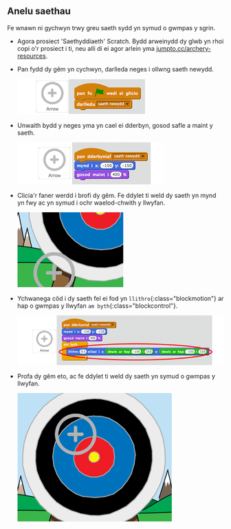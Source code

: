 ## Anelu saethau

Fe wnawn ni gychwyn trwy greu saeth sydd yn symud o gwmpas y sgrin.

+ Agora prosiect 'Saethyddiaeth' Scratch. Bydd arweinydd dy glwb yn rhoi copi o'r prosiect i ti, neu alli di ei agor arlein yma <a href="http://jumpto.cc/archery-resources" target="_blank">jumpto.cc/archery-resources</a>.

+ Pan fydd dy gêm yn cychwyn, darlleda neges i ollwng saeth newydd.

	![screenshot](images/archery-flag-new.png)

+ Unwaith bydd y neges yma yn cael ei dderbyn, gosod safle a maint y saeth.

	![screenshot](images/archery-set-pos-size.png)

+ Clicia'r faner werdd i brofi dy gêm. Fe ddylet ti weld dy saeth yn mynd yn fwy ac yn symud i ochr waelod-chwith y llwyfan.

	![screenshot](images/archery-start-test.png)

+ Ychwanega côd i dy saeth fel ei fod yn `llithro`{:class="blockmotion"} ar hap o gwmpas y llwyfan `am byth`{:class="blockcontrol"}.

	![screenshot](images/archery-glide.png)

+ Profa dy gêm eto, ac fe ddylet ti weld dy saeth yn symud o gwmpas y llwyfan.

	![screenshot](images/archery-glide-test.png)
